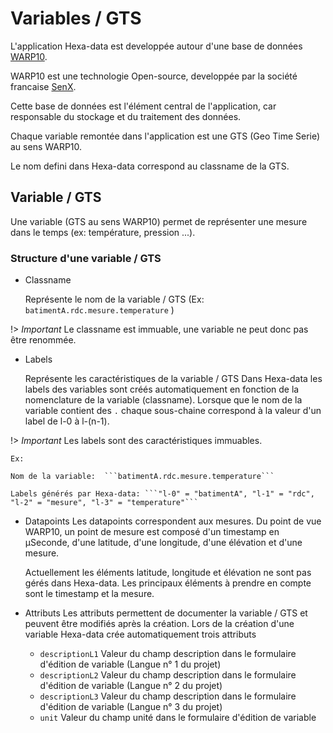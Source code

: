 # Variables / GTS

L'application Hexa-data est developpée autour d'une base de données  [WARP10](https://www.warp10.io/).

WARP10 est une technologie Open-source, developpée par la société francaise [SenX](https://senx.io/).

Cette base de données est l'élément central de l'application, car responsable du stockage et du traitement des données.


Chaque variable remontée dans l'application est une GTS (Geo Time Serie) au sens WARP10.

Le nom defini dans Hexa-data correspond au classname de la GTS.

## Variable / GTS

Une variable (GTS au sens WARP10) permet de représenter une mesure dans le temps (ex: température, pression ...).

### Structure d'une variable / GTS

* Classname

    Représente le nom de la variable / GTS (Ex: ```batimentA.rdc.mesure.temperature``` )

!> _Important_ Le classname est immuable, une variable ne peut donc pas être renommée.

* Labels

    Représente les caractéristiques de la variable / GTS
    Dans Hexa-data les labels des variables sont créés automatiquement en fonction de la nomenclature de la variable (classname). Lorsque que le nom de la variable contient des ```.``` chaque sous-chaine correspond à la valeur d'un label de l-0 à l-(n-1).

!> _Important_ Les labels sont des caractéristiques immuables.

    Ex:

    Nom de la variable:  ```batimentA.rdc.mesure.temperature```

    Labels générés par Hexa-data: ```"l-0" = "batimentA", "l-1" = "rdc", "l-2" = "mesure", "l-3" = "temperature"```

* Datapoints
    Les datapoints correspondent aux mesures. Du point de vue WARP10, un point de mesure est composé d'un timestamp en µSeconde, d'une latitude, d'une longitude, d'une élévation et d'une mesure.

    Actuellement les éléments latitude, longitude et élévation ne sont pas gérés dans Hexa-data. Les principaux éléments à prendre en compte sont le timestamp et la mesure.
* Attributs
    Les attributs permettent de documenter la variable / GTS et peuvent être modifiés après la création.
    Lors de la création d'une variable Hexa-data crée automatiquement trois attributs

    * ```descriptionL1``` Valeur du champ description dans le formulaire d'édition de variable (Langue n° 1 du projet)
    * ```descriptionL2``` Valeur du champ description dans le formulaire d'édition de variable (Langue n° 2 du projet)
    * ```descriptionL3``` Valeur du champ description dans le formulaire d'édition de variable (Langue n° 3 du projet)
    * ```unit``` Valeur du champ unité dans le formulaire d'édition de variable


